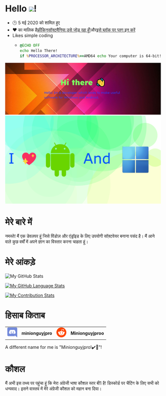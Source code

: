 # Hello <img src="https://media.tenor.com/images/822fb670841c6f6582fefbb82e338a50/tenor.gif" width="30px">!

-   🕒 5 मई 2020 को शामिल हुए
-   ❤️ का मालिक है[फ्रीकिनसॉफ्टमैनिया](https://github.com/FreakinSoftMania),[उसे जोड़ रहा हूँ!](https://github.com/Adding-That-On)और[इसे ब्लॉक पर प्लग इन करें](https://github.com/Pluging-it-on-block)
-   Likes simple coding
    -   ```bat
        @ECHO OFF
        echo Hello There!
        if %PROCESSOR_ARCHITECTURE%==AMD64 echo Your computer is 64-bit!
        ```

![Welcome!](./img/welcome-message.png)![I love Android and Windows!](./img/android-and-windows-fan.png)

# मेरे बारे में

नमस्ते! मैं एक डेवलपर हूं जिसे विंडोज़ और एंड्रॉइड के लिए उपयोगी सॉफ़्टवेयर बनाना पसंद है। मैं आने वाले कुछ वर्षों में अपने ज्ञान का विस्तार करना चाहता हूं।

# मेरे आंकड़े

![My GitHub Stats](https://github-readme-stats.vercel.app/api/?username=Minionguyjpro&count_private=true&theme=react&showicons=true)

[![My GitHub Language Stats](https://github-readme-stats.vercel.app/api/top-langs/?username=Minionguyjpro&langs_count=5&theme=react)](<>)

[![My Contribution Stats](https://github-contribution-stats.vercel.app/api/?username=Minionguyjpro)](https://github.com/Minionguyjpro/github-contribution-stats/)

# हिसाब किताब

<table>
  <tr>
    <td align="left"><img src="./img/discord.svg" alt="minionguyjpro" width="32" height="32"/></td><th>minionguyjpro</th>
    <td align="left"><img src="./img/reddit.svg" alt="Minionguyjproo" width="32" height="32"/></td><th>Minionguyjproo</th>
  </tr>
</table>
A different name for me is "Minionguyjpro!✔️👏"!

# कौशल

मैं अभी इस तथ्य पर पहुंचा हूं कि मेरा अंग्रेजी भाषा कौशल स्तर बी1 है! डिस्कोर्ड पर चैटिंग के लिए सभी को धन्यवाद। इसने वास्तव में मेरे अंग्रेजी कौशल को महान बना दिया।
